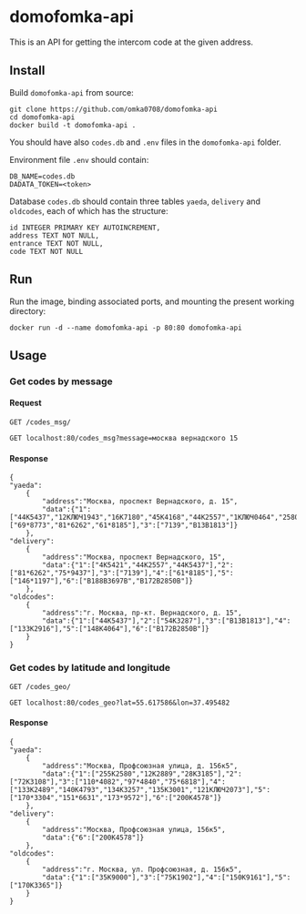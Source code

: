 # domofomka-api

This is an API for getting the intercom code at the given address.

## Install

Build `domofomka-api` from source:

    git clone https://github.com/omka0708/domofomka-api
    cd domofomka-api
    docker build -t domofomka-api .

You should have also `codes.db` and `.env` files in the `domofomka-api` folder.

Environment file `.env` should contain:
    
    DB_NAME=codes.db
    DADATA_TOKEN=<token>

Database `codes.db` should contain three tables `yaeda`, `delivery` and `oldcodes`, each of which has the structure:

    id INTEGER PRIMARY KEY AUTOINCREMENT,
    address TEXT NOT NULL,
    entrance TEXT NOT NULL,
    code TEXT NOT NULL
    
## Run

Run the image, binding associated ports, and mounting the present working directory:

    docker run -d --name domofomka-api -p 80:80 domofomka-api

## Usage

### Get codes by message
#### Request

`GET /codes_msg/`

    GET localhost:80/codes_msg?message=москва вернадского 15
    
#### Response

    {
    "yaeda":
        {
            "address":"Москва, проспект Вернадского, д. 15",
            "data":{"1":["44К5437","12КЛЮЧ1943","16К7180","45К4168","44К2557","1КЛЮЧ0464","2580"],"2":["69*8773","81*6262","61*8185"],"3":["7139","В13В1813"]}
        },
    "delivery":
        {
            "address":"Москва, проспект Вернадского, 15",
            "data":{"1":["4К5421","44К2557","44К5437"],"2":["81*6262","75*9437"],"3":["7139"],"4":["61*8185"],"5":["146*1197"],"6":["В188В3697В","В172В2850В"]}
        },
    "oldcodes":
        {
            "address":"г. Москва, пр-кт. Вернадского, д. 15",
            "data":{"1":["44К5437"],"2":["54К3287"],"3":["В13В1813"],"4":["133К2916"],"5":["148К4064"],"6":["В172В2850В"]}
        }
    }

### Get codes by latitude and longitude

`GET /codes_geo/`

    GET localhost:80/codes_geo?lat=55.617586&lon=37.495482
    
#### Response

    {
    "yaeda":
        {
            "address":"Москва, Профсоюзная улица, д. 156к5",
            "data":{"1":["255К2580","12К2889","28К3185"],"2":["72К3108"],"3":["110*4082","97*4840","75*6818"],"4":["133К2489","140К4793","134К3257","135К3001","121КЛЮЧ2073"],"5":["170*3304","151*6631","173*9572"],"6":["200К4578"]}
        },
    "delivery":
        {
            "address":"Москва, Профсоюзная улица, 156к5",
            "data":{"6":["200К4578"]}
        },
    "oldcodes":
        {
            "address":"г. Москва, ул. Профсоюзная, д. 156к5",
            "data":{"1":["35К9000"],"3":["75К1902"],"4":["150К9161"],"5":["170К3365"]}
        }
    }


